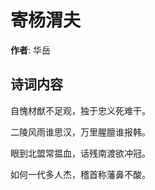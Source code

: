 # 寄杨渭夫

**作者**: 华岳

## 诗词内容

自愧材猷不足观，独于忠义死难干。

二陵风雨谁思汉，万里腥膻谁报韩。

眼到北盟常揾血，话残南渡欲冲冠。

如何一代多人杰，稽首称藩鼻不酸。

